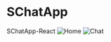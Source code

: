 # SChatApp
 SChatApp-React
![Home]("https://github.com/m-asgari/SChatApp-React-Native/blob/main/Images/Home.jpg") 
![Chat]("https://github.com/m-asgari/SChatApp-React-Native/blob/main/Images/Chat.jpg") 
